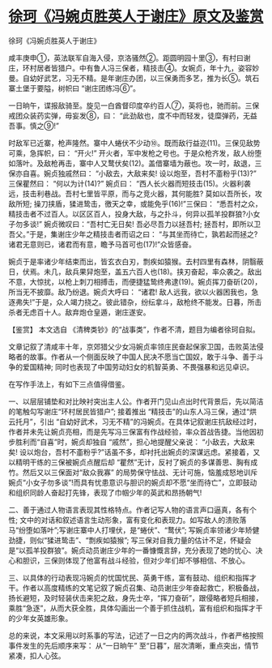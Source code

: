 # [徐珂《冯婉贞胜英人于谢庄》原文及鉴赏](https://www.vrrw.net/wx/9999.html)

徐珂《冯婉贞胜英人于谢庄》

咸丰庚申①，英法联军自海入侵，京洛骚然②。距圆明园十里③，有村曰谢庄，环村居者皆猎户。中有鲁人冯三保者，精技击④。女婉贞，年十九，姿容妙曼。自幼好武艺，习无不精。是年谢庄办团，以三保勇而多艺，推为长⑤。筑石寨土堡于要隘，树帜曰 “谢庄团练冯⑥”。

一日晌午，谍报敌骑至。旋见一白酋督印度卒约百人⑦，英将也，驰而前。三保戒团众装药实弹，毋妄发⑧，曰： “此劲敌也，度不中而轻发，徒糜弹药，无益吾事。慎之⑨!”

时敌军已近寨，枪声隆然。寨中人蜷伏不少动⑩。既而敌行益迩(11)。三保见敌势可乘，急挥帜，曰： “开火!” 开火者，军中发枪之号也。于是众枪齐发，敌人纷堕如落叶。及敌枪再击，寨中人又鹜伏矣(12)。盖借寨墙为蔽也。攻一时，敌退，三保亦自喜。婉贞独戚然曰： “小敌去，大敌来矣! 设以炮至，吾村不齑粉乎(13)?” 三保瞿然曰： “何以为计(14)?” 婉贞曰： “西人长火器而短技击(15)。火器利袭远，技击利巷战。吾村七里皆平原，而与之竞火器，其何能胜? 莫如以吾所长，攻敌所短; 操刀挟盾，猱进鸷击，徼天之幸，或能免乎(16)!”三保曰： “悉吾村之众，精技击者不过百人。以区区百人，投身大敌，与之扑斗，何异以孤羊投群狼?小女子勿多谈!” 婉贞微叹曰：“吾村亡无日矣! 吾必尽吾力以拯吾村; 拯吾村，即所以卫吾父。”于是，集谢庄少年之精技击者而诏之曰： “与其坐而待亡，孰若起而拯之?诸君无意则已，诸君而有意，瞻予马首可也(17)!”众皆感奋。

婉贞于是率诸少年结束而出，皆玄衣白刃，剽疾如猿猴。去村四里有森林，阴翳蔽日，伏焉。未几，敌兵果舁炮至，盖五六百人也(18)。挟刃奋起，率众袭之。敌出不意，大惊扰，以枪上刺刀相搏击，而便捷猛鸷终弗逮(19)。婉贞挥刀奋斫(20)，所当无不披靡。敌乃纷退。婉贞大呼曰： “诸君! 敌人远我，欲以火器困我也，急逐弗失!”于是，众人竭力挠之。彼此错杂，纷纭拿斗，敌枪终不能发。日暮，所击杀者无虑百十人。敌弃炮仓皇遁，谢庄遂安。



【鉴赏】 本文选自 《清稗类钞》的“战事类”，作者不清，题目为编者徐珂自拟。

文章记叙了清咸丰十年，京郊猎父少女冯婉贞率领庄民奋起保家卫国，击败英法侵略者的故事。作者从一个侧面反映了中国人民决不愿当亡国奴，敢于斗争、善于斗争的爱国精神; 同时也表现了中国劳动妇女的机智英勇、不畏强暴和远见卓识。

在写作手法上，有如下三点值得借鉴。

一、以层层铺垫和对比映衬突出主人公。作者开门见山点出时代背景后，先以简洁的笔触勾写谢庄“环村居民皆猎户”; 接着推出 “精技击”的山东人冯三保，通过“烘云托月”，引出 “自幼好武术，习无不精”的冯婉贞。在具体记叙谢庄抗敌经过时，作者并未先让婉贞亮相，而是先写冯三保富有作战经验，率众首战告捷。当他因初步胜利而“自喜”时，婉贞却独自 “戚然”，担心地提醒父亲说： “小敌去，大敌来矣! 设以炮台，吾村不齑粉乎?”话虽不多，却衬托出婉贞的深谋远虑。紧接着，又以精明干练的三保被婉贞点醒后却 “瞿然”无计，反衬了婉贞的多谋善思、胸有成竹。然后又以三保面对“敌众我寡” 的局势保守怯战、无计可施，恼羞成怒地训斥婉贞“小女子勿多谈”!而具有忧患意识与胆识的婉贞却不愿“坐而待亡”，立即鼓动和组织同龄人奋起打先锋，表现了巾帼少年的英武和昂扬朝气!

二、善于通过人物语言表现其性格特点。作者记写人物的语言声口逼真，各有个性; 文中的对话和叙述语言生动形象，富有变化和表现力。如写敌人的溃败落马“纷堕如落叶”;写谢庄寨中人打埋伏，是“蜷伏”、“鹜伏”; 写婉贞率领诸少年矫健劲捷，则似“猱进鸷击”、“剽疾如猿猴”; 写三保对自我力量的估计不足，怀疑会是“以孤羊投群狼”。婉贞动员谢庄少年的一番慷慨言辞，充分表现了她的忧心、决心和胆识，三保则体现了他富有战斗经验，但对少年们却不够相信、不放心。

三、以具体的行动表现冯婉贞的忧国忧民、英勇干练，富有鼓动、组织和指挥才干。作者以高度精练的文笔记叙了婉贞召集、动员谢庄少年奋起救亡，积极备战，扬长避短，及时轻装伏击来犯之敌，身先士卒，“挥刀奋斫”，跟侵略者短兵相接，乘胜“急逐”，从而大获全胜，具体勾画出一个善于抓住战机，富有组织和指挥才干的少年女英雄形象。

总的来说，本文采用以时系事的写法，记述了一日之内的两次战斗，作者严格按照事件发生的先后顺序来写： 从“一日晌午” 至“日暮”，层次清晰，重点突出，情节紧凑，扣人心弦。

